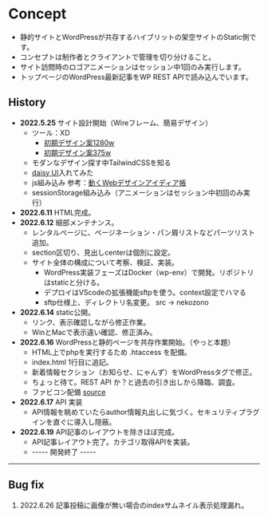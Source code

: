 # Concept

- 静的サイトとWordPressが共存するハイブリットの架空サイトのStatic側です。
- コンセプトは制作者とクライアントで管理を切り分けること。
- サイト訪問時のロゴアニメーションはセッション中1回のみ実行します。
- トップページのWordPress最新記事をWP REST APIで読み込んでいます。

## History

- __2022.5.25__ サイト設計開始（Wireフレーム、簡易デザイン）
  -  ツール：XD
     - [初期デザイン案1280w](https://xd.adobe.com/view/193944f9-4114-4ae5-bb9f-5cd4284df7d6-4c6a/?fullscreen)
     - [初期デザイン案375w](https://xd.adobe.com/view/e0d61eca-fe49-4461-8113-8ac5e36b7315-b585/?fullscreen)
  - モダンなデザイン探す中TailwindCSSを知る
  - [daisy UI](https://daisyui.com/)入れてみた
  - js組み込み 参考：[動くWebデザインアイディア帳](https://coco-factory.jp/ugokuweb/)
  - sessionStorage組み込み（アニメーションはセッション中初回のみ実行）
- __2022.6.11__ HTML完成。
- __2022.6.12__ 細部メンテナンス。
  - レンタルページに、ページネーション・パン屑リストなどパーツリスト追加。
  - section区切り、見出しcenterは個別に設定。
  - サイト全体の構成について考察、検証、実装。
    - WordPress実装フェーズはDocker（wp-env）で開発。リポジトリはstaticと分ける。
    - デプロイはVScodeの拡張機能sftpを使う。context設定でハマる
    - sftp仕様上、ディレクトリ名変更。 src → nekozono 
- __2022.6.14__ static公開。
  - リンク、表示確認しながら修正作業。
  - WinとMacで表示違い確認、修正済み。
- __2022.6.16__ WordPressと静的ページを共存作業開始。（やっと本題）
  - HTML上でphpを実行するため .htaccess を配備。
  - index.html 1行目に追記。
  - 新着情報セクション（お知らせ、にゃんず）をWordPressタグで修正。
  - ちょっと待て。REST API か？と過去の引き出しから降臨、調査。
  - ファビコン配備 [source](https://evilmartians.com/chronicles/how-to-favicon-in-2021-six-files-that-fit-most-needs)
- __2022.6.17__ API 実装
  - API情報を眺めていたらauthor情報丸出しに気づく。セキュリティプラグインを直ぐに導入し隠蔽。 
- __2022.6.19__ API記事のレイアウトを除きほぼ完成。
  - API記事レイアウト完了。カテゴリ取得APIを実装。
  -  ----- 開発終了 -----

---
## Bug fix

1. 2022.6.26 記事投稿に画像が無い場合のindexサムネイル表示処理漏れ。

